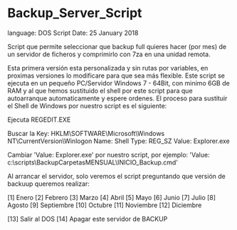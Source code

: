 # Backup_Server_Script
language: DOS Script
Date: 25 January 2018

Script que permite seleccionar que backup full quieres hacer (por mes) de un servidor de ficheros y comprimirlo con 7za en una unidad remota.

Esta primera versión esta personalizada y sin rutas por variables, en proximas versiones lo modificare para que sea más flexible.
Este script se ejecuta en un pequeño PC/Servidor Windows 7 - 64Bit, con minimo 6GB de RAM y al que hemos sustituido el shell por este script para que autoarranque automaticamente y espere ordenes.
El proceso para sustituir el Shell de Windows por nuestro script es el siguiente:

Ejecuta REGEDIT.EXE

Buscar la Key: 
HKLM\SOFTWARE\Microsoft\Windows NT\CurrentVersion\Winlogon
Name: Shell
Type: REG_SZ
Value: Explorer.exe

Cambiar 'Value: Explorer.exe' por nuestro script, por ejemplo: 'Value: c:\scripts\BackupCarpetasMENSUAL\INICIO_Backup.cmd'

Al arrancar el servidor, solo veremos el script preguntando que versión de backuup queremos realizar:

[1]  Enero
[2]  Febrero
[3]  Marzo
[4]  Abril
[5]  Mayo
[6]  Junio
[7]  Julio
[8]  Agosto
[9]  Septiembre
[10] Octubre
[11] Noviembre
[12] Diciembre

[13] Salir al DOS
[14] Apagar este servidor de BACKUP


